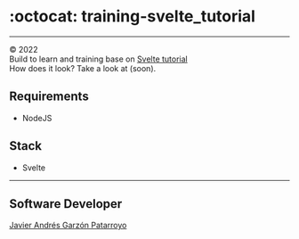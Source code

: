 # :octocat: training-svelte_tutorial
- - -
:copyright: 2022  
Build to learn and training base on [Svelte tutorial](https://svelte.dev/tutorial)  
How does it look? Take a look at (soon).[]()
## Requirements
* NodeJS
## Stack
* Svelte
- - -
## Software Developer
[Javier Andrés Garzón Patarroyo](https://javierandres.dev)
